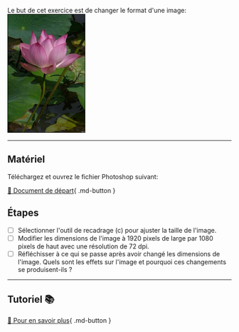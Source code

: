 <style>.md-footer{display:none;}</style>
<style>.md-Headher{display:none;}</style>
Le but de cet exercice est de changer le format d'une image:
![](../assets/image/illus-lotus.jpg)
***

## Matériel

Téléchargez et ouvrez le fichier Photoshop suivant:

[📁 Document de départ](../assets/image/illus-lotus.jpg){ .md-button }<br>

## Étapes

- [ ] Sélectionner l'outil de recadrage (c) pour ajuster la taille de l'image.
- [ ] Modifier les dimensions de l'image à 1920 pixels de large par 1080 pixels de haut avec une résolution de 72 dpi.
- [ ] Réfléchisser à ce qui se passe après avoir changé les dimensions de l'image. Quels sont les effets sur l'image et pourquoi ces changements se produisent-ils ?

***

## Tutoriel 📚

[📖 Pour en savoir plus](https://uqam-my.sharepoint.com/:v:/g/personal/lavoie-pilote_francoise_uqam_ca/EXcl-DbOTXNEqBjHETGbBooBcK6n3OkxzttphLLWKQ_pwA?nav=eyJyZWZlcnJhbEluZm8iOnsicmVmZXJyYWxBcHAiOiJPbmVEcml2ZUZvckJ1c2luZXNzIiwicmVmZXJyYWxBcHBQbGF0Zm9ybSI6IldlYiIsInJlZmVycmFsTW9kZSI6InZpZXciLCJyZWZlcnJhbFZpZXciOiJNeUZpbGVzTGlua0NvcHkifX0&e=ac2lTc){ .md-button }   <br>
